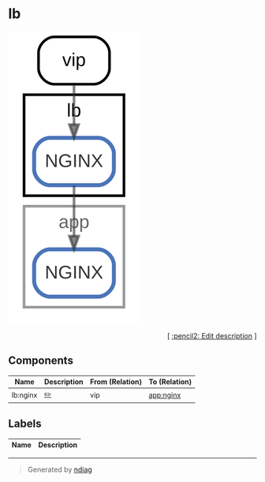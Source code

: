 # lb

![view](node-lb.svg)



<p align="right">
  [ <a href="../../ndiag.descriptions/_node-lb.md">:pencil2: Edit description</a> ]
</p>

## Components

| Name | Description | From (Relation) | To (Relation) |
| --- | --- | --- | --- |
| lb:nginx |  <a href="../../ndiag.descriptions/_component-lb_nginx.md">:pencil2:</a> | vip | [app:nginx](node-app.md) |

## Labels

| Name | Description |
| --- | --- |

---

> Generated by [ndiag](https://github.com/k1LoW/ndiag)
